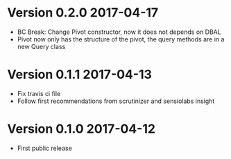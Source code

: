 # Version 0.2.0 2017-04-17
- BC Break: Change Pivot constructor, now it does not depends on DBAL 
- Pivot now only has the structure of the pivot, the query methods are in a new Query class

# Version 0.1.1 2017-04-13
- Fix travis ci file
- Follow first recommendations from scrutinizer and sensiolabs insight

# Version 0.1.0 2017-04-12
- First public release
